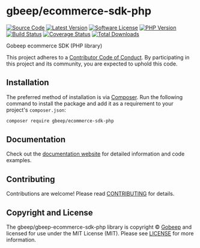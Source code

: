 # gbeep/ecommerce-sdk-php

[![Source Code][badge-source]][source]
[![Latest Version][badge-release]][packagist]
[![Software License][badge-license]][license]
[![PHP Version][badge-php]][php]
[![Build Status][badge-build]][build]
[![Coverage Status][badge-coverage]][coverage]
[![Total Downloads][badge-downloads]][downloads]

Gobeep ecommerce SDK (PHP library)

This project adheres to a [Contributor Code of Conduct][conduct]. By
participating in this project and its community, you are expected to uphold this
code.


## Installation

The preferred method of installation is via [Composer][]. Run the following
command to install the package and add it as a requirement to your project's
`composer.json`:

```bash
composer require gbeep/ecommerce-sdk-php
```


## Documentation

Check out the [documentation website][documentation] for detailed information
and code examples.


## Contributing

Contributions are welcome! Please read [CONTRIBUTING][] for details.


## Copyright and License

The gbeep/gbeep-ecommerce-sdk-php library is copyright © [Gobeep](https://gobeep.co)
and licensed for use under the MIT License (MIT). Please see [LICENSE][] for
more information.


[conduct]: https://github.com/gbeep-ecommerce-sdk-php/blob/master/.github/CODE_OF_CONDUCT.md
[composer]: http://getcomposer.org/
[documentation]: https://github.com/gbeep/ecommerce-sdk-php/README.md
[contributing]: https://github.com/gbeep/ecommerce-sdk-php/blob/master/.github/CONTRIBUTING.md

[badge-source]: http://img.shields.io/badge/source-gbeep/ecommerce--sdk--php-blue.svg?style=flat-square
[badge-release]: https://img.shields.io/packagist/v/gbeep/ecommerce-sdk-php.svg?style=flat-square&label=release
[badge-license]: https://img.shields.io/packagist/l/gbeep/ecommerce-sdk-php.svg?style=flat-square
[badge-php]: https://img.shields.io/packagist/php-v/gbeep/ecommerce-sdk-php.svg?style=flat-square
[badge-build]: https://img.shields.io/travis/gbeep/ecommerce-sdk-php/master.svg?style=flat-square
[badge-coverage]: https://img.shields.io/coveralls/github/gbeep/ecommerce-sdk-php/master.svg?style=flat-square
[badge-downloads]: https://img.shields.io/packagist/dt/gbeep/ecommerce-sdk-php.svg?style=flat-square&colorB=mediumvioletred

[source]: https://github.com/gbeep/ecommerce-sdk-php
[packagist]: https://packagist.org/packages/gbeep/ecommerce-sdk-php
[license]: https://github.com/gbeep/ecommerce-sdk-php/blob/master/LICENSE
[php]: https://php.net
[build]: https://travis-ci.org/gbeep/ecommerce-sdk-php
[coverage]: https://coveralls.io/r/gbeep/gecommerce-sdk-php?branch=master
[downloads]: https://packagist.org/packages/gbeep/ecommerce-sdk-php
